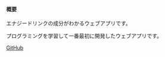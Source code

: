 #### 概要
エナジードリンクの成分がわかるウェブアプリです。

プログラミングを学習して一番最初に開発したウェブアプリです。

[GitHub](https://github.com/Yota-K/energy_drink)
